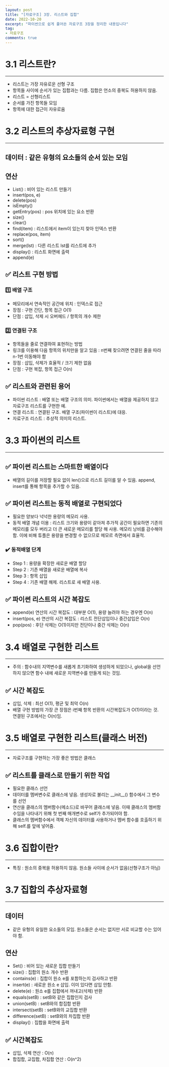 ```yaml
---
layout: post  
title: "[자료구조] 3장. 리스트와 집합"
date: 2022-10-20
excerpt: "파이썬으로 쉽게 풀어쓴 자료구조 3장을 정리한 내용입니다"
tag:
- 자료구조
comments: true
--- 
```


# 3.1 리스트란?

---


- 리스트는 가장 자유로운 선형 구조
- 항목들 사이에 순서가 있는 집합과는 다름. 집합은 언소의 중복도 허용하지 않음.
- 리스트 = 선형리스트
- 순서를 가진 항목들 모임
- 항목에 대한 접근이 자유로움

# 3.2 리스트의 추상자료형 구현

---

## 데이터 : 같은 유형의 요소들의 순서 있는 모임

## 연산
- List() : 비어 있는 리스트 만들기
- insert(pos, e) 
- delete(pos)
- isEmpty()
- getEntry(pos) : pos 위치에 있는 요소 반환
- size()
- clear()
- find(item) : 리스트에서 item이 있는지 찾아 인덱스 반환
- replace(pos, item)
- sort()
- merge(lst) : 다른 리스트 lst를 리스트에 추가
- display() : 리스트 화면에 출력
- append(e)


## ✅ 리스트 구현 방법

### 1️⃣ 배열 구조
- 메모리에서 연속적인 공간에 위치 : 인덱스로 접근
- 장점 : 구현 간단, 항목 접근 O(1)
- 단점 : 삽입, 삭제 시 오버헤드 / 항목의 개수 제한

### 2️⃣ 연결된 구조
- 항목들을 줄로 연결하여 표현하는 방법
- 링크를 이용해 다음 항목의 위치만을 알고 있음 : n번째 찾으려면 연결된 줄을 따라 n-1번 이동해야 함
- 장점 : 삽입, 삭제가 효율적 / 크기 제한 없음
- 단점 : 구현 복잡, 항목 접근 O(n)

## ✅ 리스트와 관련된 용어
- 파이썬 리스트 : 배열 또는 배열 구조의 의미. 파이썬에서는 배열을 제공하지 않고 자료구조 리스트를 구현한 예.
- 연결 리스트 : 연결된 구조. 배열 구조(파이썬이 리스트)에 대응.
- 자료구조 리스트 : 추상적 의미의 리스트. 

# 3.3 파이썬의 리스트

---

## ✅ 파이썬 리스트는 스마트한 배열이다 
- 배열의 길이를 저장할 필요 없이 len()으로 리스트 길이를 알 수 있음. append, insert를 통해 항목을 추가할 수 있음.

## ✅ 파이썬 리스트는 동적 배열로 구현되었다 
- 필요한 양보다 넉넉한 용량의 메모리 사용. 
- 동적 배열 개념 이용 : 리스트 크기와 용량이 같아져 추가적 공간이 필요하면 기존의 메모리를 모두 버리고 더 큰 새로운 메모리를 할당 해 사용. 메모리 낭비를 감수해야 함. 이에 비해 튜플은 용량을 변경할 수 없으므로 메모르 측면에서 효율적.

### ✔️ 동적배열 단계
- Step 1 : 용량을 확장한 새로운 배열 할당
- Step 2 : 기존 배열을 새로운 배열에 복사
- Step 3 : 항목 삽입
- Step 4 : 기존 배열 해제. 리스트로 새 배열 사용.

## ✅ 파이썬 리스트의 시간 복잡도
- append(e) 연산의 시간 복잡도 : 대부분 O(1), 용량 늘려야 하는 경우엔 O(n)
- insert(pos, e) 연산의 시간 복잡도 : 리스트 전단삽입이나 중간삽입은 O(n)
- pop(pos) : 후단 삭제는 O(1)이지만 전단이나 중간 삭제는 O(n)

# 3.4 배열로 구현한 리스트

---

- 주의 : 함수내의 지역변수를 새롭게 초기화하여 생성하게 되었으나, global을 선언하지 않으면 함수 내에 새로운 지역변수를 만들게 되는 것임.

## ✅ 시간 복잡도
- 삽입, 삭제 : 최선 O(1), 평균 및 최악 O(n)
- 배열 구현 방법의 가장 큰 장점은 i번째 항목 반환의 시간복잡도가 O(1)이라는 것. 연결된 구조에서는 O(n)임.

# 3.5 배열로 구현한 리스트(클래스 버전)

---

- 자료구조를 구현하는 가장 좋은 방법은 클래스

## ✅ 리스트를 클래스로 만들기 위한 작업
- 필요한 클래스 선언
- 데이터를 멤버변수로 클래스에 넣음. 생성자로 불리는 \_\_init\_\_() 함수에서 그 변수를 선언
- 연산을 클래스의 멤버함수(메소드)로 바꾸어 클래스에 넣음. 이때 클래스의 멤버함수임을 나타내기 위해 첫 번째 매개변수로 self가 추가되어야 함.
- 클래스의 멤버함수에서 객체 자신의 데이터를 사용하거나 멤버 함수를 호출하기 위해 self.를 앞에 넣어줌.

# 3.6 집합이란?

---

- 특징 : 원소의 중복을 허용하지 않음. 원소들 사이에 순서가 없음(선형구조가 아님)

# 3.7 집합의 추상자료형

---

## 데이터 
- 같은 유형의 유일한 요소들의 모임. 원소들은 순서는 없지만 서로 비교할 수는 있어야 함.

## 연산
- Set() : 비어 있는 새로운 집합 만들기
- size() : 집합의 원소 개수 반환
- contains(e) : 집합이 원소 e를 포함하는지 검사하고 반환
- insert(e) : 새로운 원소 e 삽입. 이미 있다면 삽입 안함.
- delete(e) : 원소 e를 집합에서 꺼내고(삭제) 반환
- equals(setB) : setB와 같은 집합인지 검사
- union(setB) : setB와의 합집합 반환
- intersect(setB) : setB와의 교집합 반환
- difference(setB) : setB와의 차집합 반환
- display() : 집합을 화면에 출력

## ✅ 시간복잡도
- 삽입, 삭제 연산 : O(n)
- 합집합, 교집합, 차집합 연산 : O(n^2)

